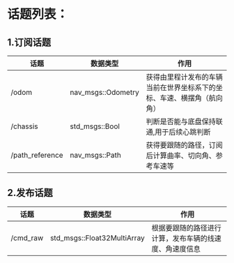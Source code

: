 # 话题列表：     

## 1.订阅话题
话题                 | 数据类型                       | 作用
----                | -----                         | ------  
/odom               | nav_msgs::Odometry            | 获得由里程计发布的车辆当前在世界坐标系下的坐标、车速、横摆角（航向角）
/chassis            | std_msgs::Bool                | 判断是否能与底盘保持联通,用于后续心跳判断
/path_reference     | nav_msgs::Path                | 获得要跟随的路径，订阅后计算曲率、切向角、参考车速等


## 2.发布话题
话题                 | 数据类型                       | 作用
----                | -----                         | ------  
/cmd_raw            | std_msgs::Float32MultiArray   | 根据要跟随的路径进行计算，发布车辆的线速度、角速度信息